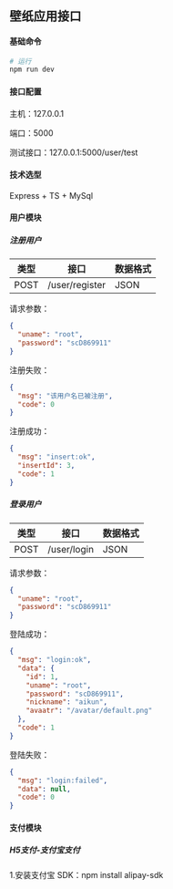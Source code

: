 ## 壁纸应用接口

#### 基础命令

```bash
# 运行
npm run dev
```

#### 接口配置

主机：127.0.0.1

端口：5000

测试接口：127.0.0.1:5000/user/test

#### 技术选型

Express + TS + MySql

#### 用户模块

##### 注册用户

| 类型 | 接口           | 数据格式 |
| ---- | -------------- | -------- |
| POST | /user/register | JSON     |

请求参数：

```json
{
  "uname": "root",
  "password": "scD869911"
}
```

注册失败：

```json
{
  "msg": "该用户名已被注册",
  "code": 0
}
```

注册成功：

```json
{
  "msg": "insert:ok",
  "insertId": 3,
  "code": 1
}
```

##### 登录用户

| 类型 | 接口        | 数据格式 |
| ---- | ----------- | -------- |
| POST | /user/login | JSON     |

请求参数：

```json
{
  "uname": "root",
  "password": "scD869911"
}
```

登陆成功：

```json
{
  "msg": "login:ok",
  "data": {
    "id": 1,
    "uname": "root",
    "password": "scD869911",
    "nickname": "aikun",
    "avaatr": "/avatar/default.png"
  },
  "code": 1
}
```

登陆失败：

```json
{
  "msg": "login:failed",
  "data": null,
  "code": 0
}
```

#### 支付模块

##### H5支付-支付宝支付

1.安装支付宝 SDK：npm install alipay-sdk
